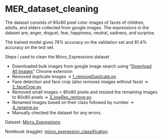 # MER_dataset_cleaning

The dataset consists of 80x80 pixel color images of faces of children, adults, and elders collected from google images. The expressions in the dataset are; anger, disgust, fear, happiness, neutral, sadness, and surprise.

The trained model gives 78% accuracy on the validation set and 81.4% accuracy on the test set.

Steps I used to clean the Micro_Expressions dataset

- Downloaded bulk images from google image search using "[Download All Images](https://chrome.google.com/webstore/detail/download-all-images/ifipmflagepipjokmbdecpmjbibjnakm?hl=en)" Chrome extension
- Removed duplicate images -> [1_removeDuplicate.py](https://github.com/k-m-irfan/MER_dataset_cleaning/blob/main/1_removeDuplicate.py)
- Face detection and face crop (also removes images without face) -> [2_faceCrop.py](https://github.com/k-m-irfan/MER_dataset_cleaning/blob/main/2_faceCrop.py)
- Removed small images < 80x80 pixels and resized the remaining images to 80x80 pixels -> [3_lowRes_remove.py](https://github.com/k-m-irfan/MER_dataset_cleaning/blob/main/3_lowRes_remove.py)
- Renamed images based on their class followed by number -> [4_rename.py](https://github.com/k-m-irfan/MER_dataset_cleaning/blob/main/4_rename.py)
- Manually checked the dataset for any errors.

Dataset: [Micro_Expressions](https://www.kaggle.com/datasets/kmirfan/micro-expressions)

Notebook (kaggle): [micro_expression_classification](https://www.kaggle.com/code/kmirfan/micro-expression-classification)
